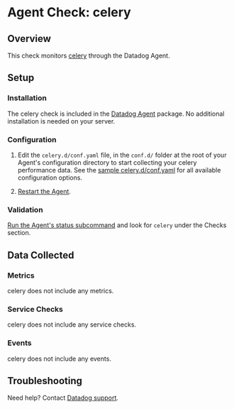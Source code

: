 # Agent Check: celery

## Overview

This check monitors [celery][1] through the Datadog Agent.

## Setup

### Installation

The celery check is included in the [Datadog Agent][2] package.
No additional installation is needed on your server.

### Configuration

1. Edit the `celery.d/conf.yaml` file, in the `conf.d/` folder at the root of your Agent's configuration directory to start collecting your celery performance data. See the [sample celery.d/conf.yaml][2] for all available configuration options.

2. [Restart the Agent][3].

### Validation

[Run the Agent's status subcommand][4] and look for `celery` under the Checks section.

## Data Collected

### Metrics

celery does not include any metrics.

### Service Checks

celery does not include any service checks.

### Events

celery does not include any events.

## Troubleshooting

Need help? Contact [Datadog support][5].

[1]: **LINK_TO_INTEGRATION_SITE**
[2]: https://github.com/DataDog/integrations-core/blob/master/celery/datadog_checks/celery/data/conf.yaml.example
[3]: https://docs.datadoghq.com/agent/guide/agent-commands/?tab=agentv6#start-stop-and-restart-the-agent
[4]: https://docs.datadoghq.com/agent/guide/agent-commands/?tab=agentv6#agent-status-and-information
[5]: https://docs.datadoghq.com/help
